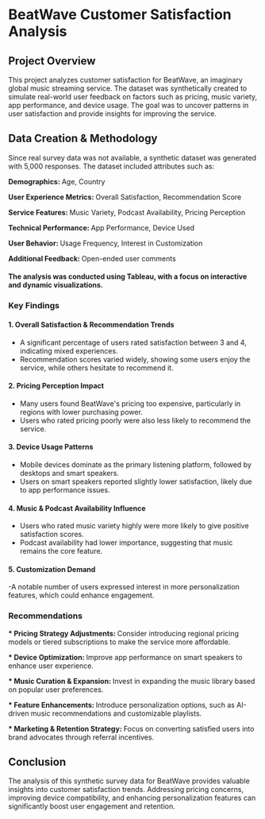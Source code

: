 # BeatWave Customer Satisfaction Analysis
## Project Overview
This project analyzes customer satisfaction for BeatWave, an imaginary global music streaming service. The dataset was synthetically created to simulate real-world user feedback on factors such as pricing, music variety, app performance, and device usage. The goal was to uncover patterns in user satisfaction and provide insights for improving the service.
## Data Creation & Methodology
Since real survey data was not available, a synthetic dataset was generated with 5,000 responses. The dataset included attributes such as:

<b> Demographics: </b> Age, Country

<b> User Experience Metrics: </b> Overall Satisfaction, Recommendation Score

<b> Service Features: </b> Music Variety, Podcast Availability, Pricing Perception

<b> Technical Performance: </b> App Performance, Device Used

<b>  User Behavior: </b> Usage Frequency, Interest in Customization

<b> Additional Feedback: </b> Open-ended user comments

#### The analysis was conducted using Tableau, with a focus on interactive and dynamic visualizations.

### Key Findings

#### 1. Overall Satisfaction & Recommendation Trends

- A significant percentage of users rated satisfaction between 3 and 4, indicating mixed experiences.
- Recommendation scores varied widely, showing some users enjoy the service, while others hesitate to recommend it.

#### 2. Pricing Perception Impact

- Many users found BeatWave's pricing too expensive, particularly in regions with lower purchasing power.
- Users who rated pricing poorly were also less likely to recommend the service.

#### 3. Device Usage Patterns

- Mobile devices dominate as the primary listening platform, followed by desktops and smart speakers.
- Users on smart speakers reported slightly lower satisfaction, likely due to app performance issues.

#### 4. Music & Podcast Availability Influence

- Users who rated music variety highly were more likely to give positive satisfaction scores.
- Podcast availability had lower importance, suggesting that music remains the core feature.

#### 5. Customization Demand

-A notable number of users expressed interest in more personalization features, which could enhance engagement.

### Recommendations

<b> * Pricing Strategy Adjustments: </b> Consider introducing regional pricing models or tiered subscriptions to make the service more affordable.

<b> * Device Optimization: </b> Improve app performance on smart speakers to enhance user experience.

<b> * Music Curation & Expansion: </b> Invest in expanding the music library based on popular user preferences.

<b> * Feature Enhancements: </b> Introduce personalization options, such as AI-driven music recommendations and customizable playlists.

<b> * Marketing & Retention Strategy: </b> Focus on converting satisfied users into brand advocates through referral incentives.

## Conclusion

The analysis of this synthetic survey data for BeatWave provides valuable insights into customer satisfaction trends. Addressing pricing concerns, improving device compatibility, and enhancing personalization features can significantly boost user engagement and retention.

